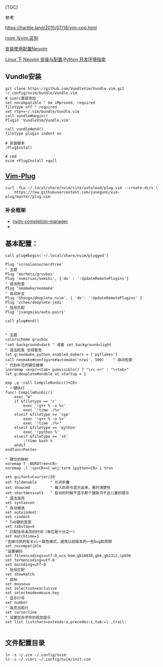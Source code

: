 [TOC]

参考

https://harttle.land/2015/07/18/vim-cpp.html

[nvim 与vim 区别](https://www.jianshu.com/p/f2a208de7f59)

[安装使用配置Neovim](https://www.jianshu.com/p/c382222e5151)

[Linux 下 Neovim 安装与配置 Python 开发环境指南]([https://jdhao.github.io/2018/09/05/centos_nvim_install_use_guide/#%E6%9B%B4%E6%94%B9%E6%98%BE%E7%A4%BA%E5%AD%97%E4%BD%93-font](https://jdhao.github.io/2018/09/05/centos_nvim_install_use_guide/#更改显示字体-font))



## Vundle安装

```shell
git clone https://github.com/VundleVim/Vundle.vim.git ~/.config/nvim/bundle/Vundle.vim
# vimrc首部添加
set nocompatible " be iMproved, required
filetype off " required
set rtp+=~/.vim/bundle/Vundle.vim
call vundle#begin()
Plugin 'VundleVim/Vundle.vim'

call vundle#end()
filetype plugin indent on

# 安装脚本
:PlugInstall

# cmd
nvim +PlugInstall +qall

```

## [Vim-Plug](https://github.com/junegunn/vim-plug)

```shell
curl -fLo ~/.local/share/nvim/site/autoload/plug.vim --create-dirs \
    https://raw.githubusercontent.com/junegunn/vim-plug/master/plug.vim
```

### 补全框架

- [nvim-completion-manager](https://github.com/roxma/nvim-completion-manager)
- 

## 基本配置：

```shell
call plug#begin('~/.local/share/nvim/plugged')

Plug 'scrooloose/nerdtree'
" 主题
Plug 'morhetz/gruvbox'
Plug 'numirias/semshi', {'do' : ':UpdateRemotePlugins'}
" 语法检查
Plug 'neomake/neomake'
" 自动补全
Plug 'Shougo/deoplete.nvim', { 'do': ':UpdateRemotePlugins' }
Plug 'zchee/deoplete-jedi'
" 括号匹配
Plug 'jiangmiao/auto-pairs'

call plug#end()


" 主题
colorscheme gruvbox
"set background=dark " 或者 set background=light
" 语法检查 忽视警告
let g:neomake_python_enabled_makers = ['pyflakes']
call neomake#configure#automake('nrwi', 500)	" 自动检查
" 代码补充的键位替换
inoremap <expr><tab> pumvisible() ? "\<c-n>" : "\<tab>"
let g:deoplete#enable_at_startup = 1

map ,q :call CompileRunGcc()<CR>
" 一键执行
func! CompileRunGcc()
    exec "w"
    if &filetype == 'c'
        exec '!g++ % -o %<'
        exec '!time ./%<'
    elseif &filetype == 'cpp'
        exec '!g++ % -o %<'
        exec '!time ./%<'
    elseif &filetype == 'python'
        exec '!python %'
    elseif &filetype == 'sh'
        :!time bash %
    endif                                                                       
endfunc<Paste>

" 键位的映射
noremap T :NERDTree<CR>
noremap ,l :sp<CR><C-w>j:term ipython<CR> i %run 

set guifont=Courier/20
set foldenable      " 允许折叠  
set showcmd         " 输入的命令显示出来，看的清楚些 
set shortmess=atI   " 启动的时候不显示那个援助乌干达儿童的提示 
" 语法高亮
set syntax=on
" 自动缩进
set autoindent
set cindent
" Tab键的宽度
set tabstop=4
" 匹配括号高亮的时间（单位是十分之一）
set matchtime=1
"去掉讨厌的有关vi一致性模式，避免以前版本的一些bug和局限  
set nocompatible  
"设置编码
set fileencodings=utf-8,ucs-bom,gb18030,gbk,gb2312,cp936
set termencoding=utf-8
set encoding=utf-8
" 括号匹配
set showmatch
" 鼠标
set mouse=a
set selection=exclusive
set selectmode=mouse,key
" 显示行号
set number
" 高亮当前行
set cursorline
" 设置空白字符的视觉提示
set list listchars=extends:❯,precedes:❮,tab:▸\ ,trail:


```

## 文件配置目录

```
ln -s ~/.vim ~/.config/nvim
ln -s ~/.vimrc ~/.config/nvim/init.vim
```

